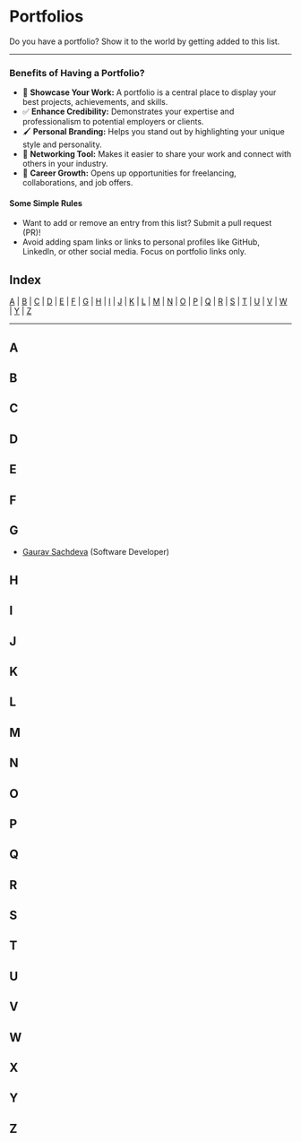 # Portfolios
Do you have a portfolio? Show it to the world by getting added to this list.

---

### Benefits of Having a Portfolio?
- 🌟 **Showcase Your Work:** A portfolio is a central place to display your best projects, achievements, and skills.
- ✅ **Enhance Credibility:** Demonstrates your expertise and professionalism to potential employers or clients.
- 🖌️ **Personal Branding:** Helps you stand out by highlighting your unique style and personality.
- 🤝 **Networking Tool:** Makes it easier to share your work and connect with others in your industry.
- 🚀 **Career Growth:** Opens up opportunities for freelancing, collaborations, and job offers.

#### Some Simple Rules
- Want to add or remove an entry from this list? Submit a pull request (PR)!  
- Avoid adding spam links or links to personal profiles like GitHub, LinkedIn, or other social media. Focus on portfolio links only.  

## Index
[A](#a) | [B](#b) | [C](#c) | [D](#d) | [E](#e) | [F](#f) | [G](#g) | [H](#h) | [I](#i) | [J](#j) | [K](#k) | [L](#l) | [M](#m) | [N](#n) | [O](#o) | [P](#p) | [Q](#q) | [R](#r) | [S](#s) | [T](#t) | [U](#u) | [V](#v) | [W](#w) | [Y](#y) | [Z](#z) 

---

## A

## B

## C

## D

## E

## F

## G
- [Gaurav Sachdeva](https://gauravsachdeva.in) (Software Developer)

## H

## I

## J

## K

## L

## M

## N

## O

## P

## Q

## R

## S

## T

## U

## V

## W

## X

## Y

## Z

